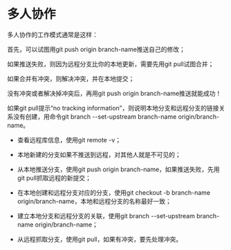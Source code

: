 # 多人协作
>
多人协作的工作模式通常是这样：
>
首先，可以试图用git push origin branch-name推送自己的修改；
>
如果推送失败，则因为远程分支比你的本地更新，需要先用git pull试图合并；
>
如果合并有冲突，则解决冲突，并在本地提交；
>
没有冲突或者解决掉冲突后，再用git push origin branch-name推送就能成功！
>
如果git pull提示“no tracking information”，则说明本地分支和远程分支的链接关系没有创建，用命令git branch --set-upstream branch-name origin/branch-name。

* 查看远程库信息，使用git remote -v；

* 本地新建的分支如果不推送到远程，对其他人就是不可见的；

* 从本地推送分支，使用git push origin branch-name，如果推送失败，先用git pull抓取远程的新提交；

* 在本地创建和远程分支对应的分支，使用git checkout -b branch-name origin/branch-name，本地和远程分支的名称最好一致；

* 建立本地分支和远程分支的关联，使用git branch --set-upstream branch-name origin/branch-name；

* 从远程抓取分支，使用git pull，如果有冲突，要先处理冲突。